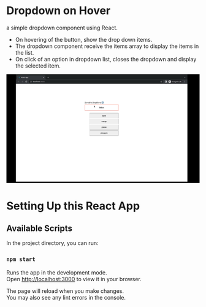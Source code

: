 # Dropdown on Hover

a simple dropdown component using React.

- On hovering of the button, show the drop down items.
- The dropdown component receive the items array to display the items in the list.
- On click of an option in dropdown list, closes the dropdown and display the selected item.

![ing](./assets/aa.gif)

# Setting Up this React App


## Available Scripts

In the project directory, you can run:

### `npm start`

Runs the app in the development mode.\
Open [http://localhost:3000](http://localhost:3000) to view it in your browser.

The page will reload when you make changes.\
You may also see any lint errors in the console.

